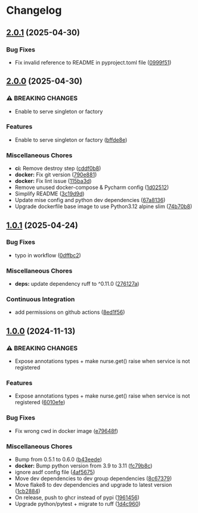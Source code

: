 # Changelog

## [2.0.1](https://github.com/ZeroGachis/nurse/compare/2.0.0...2.0.1) (2025-04-30)


### Bug Fixes

* Fix invalid reference to README in pyproject.toml file ([0999f51](https://github.com/ZeroGachis/nurse/commit/0999f51749e4a1a2dc670efd5309ba05a6d71c2a))

## [2.0.0](https://github.com/ZeroGachis/nurse/compare/1.0.1...2.0.0) (2025-04-30)


### ⚠ BREAKING CHANGES

* Enable to serve singleton or factory

### Features

* Enable to serve singleton or factory ([bffde8e](https://github.com/ZeroGachis/nurse/commit/bffde8e8760372be12726d572e34c5f6184eb301))


### Miscellaneous Chores

* **ci:** Remove destroy step ([cddf0b8](https://github.com/ZeroGachis/nurse/commit/cddf0b8c6a889fc063e954aa36f7ff23ac4c779e))
* **docker:** Fix git version ([790e881](https://github.com/ZeroGachis/nurse/commit/790e881a105a8cb6ec440b7c3ebd1bf88ef8b751))
* **docker:** Fix lint issue ([115ba3d](https://github.com/ZeroGachis/nurse/commit/115ba3d8065a061f7c35bcfdaee1748cc88d38ba))
* Remove unused docker-compose & Pycharm config ([1d02512](https://github.com/ZeroGachis/nurse/commit/1d0251219d929b70138e84fcab849fc893e5eeab))
* Simplify README ([3c19d9d](https://github.com/ZeroGachis/nurse/commit/3c19d9d6af0859ffd3f2980687f2a1b5ad301aa6))
* Update mise config and python dev dependencies ([67a8136](https://github.com/ZeroGachis/nurse/commit/67a8136a9545982b0e24879bc701524b3a54075d))
* Upgrade dockerfile base image to use Python3.12 alpine slim ([74b70b8](https://github.com/ZeroGachis/nurse/commit/74b70b8c8d4562b2ff5b87a6e7e327d082d0fc58))

## [1.0.1](https://github.com/ZeroGachis/nurse/compare/1.0.0...1.0.1) (2025-04-24)


### Bug Fixes

* typo in workflow ([0dffbc2](https://github.com/ZeroGachis/nurse/commit/0dffbc2283b5f04af95697484e7b3548479ce9a0))


### Miscellaneous Chores

* **deps:** update dependency ruff to ^0.11.0 ([276127a](https://github.com/ZeroGachis/nurse/commit/276127aa59689aba3b926c9dead6eb3011ec1bf1))


### Continuous Integration

* add permissions on github actions ([8ed1f56](https://github.com/ZeroGachis/nurse/commit/8ed1f56a6887b324abecc30696e692632dc8f5e1))

## [1.0.0](https://github.com/ZeroGachis/nurse/compare/v0.5.1...1.0.0) (2024-11-13)


### ⚠ BREAKING CHANGES

* Expose annotations types + make nurse.get() raise when service is not registered

### Features

* Expose annotations types + make nurse.get() raise when service is not registered ([6010efe](https://github.com/ZeroGachis/nurse/commit/6010efe7ec6c5ddf1258b60eb336b9ce316b1cde))


### Bug Fixes

* Fix wrong cwd in docker image ([e79648f](https://github.com/ZeroGachis/nurse/commit/e79648f1ec0fe782932bac0e2b5ea76ae7c05c37))


### Miscellaneous Chores

* Bump from 0.5.1 to 0.6.0 ([b43eede](https://github.com/ZeroGachis/nurse/commit/b43eedee40fd53df90b17419a8cfc2bf9ce40ddf))
* **docker:** Bump python version from 3.9 to 3.11 ([fc79b8c](https://github.com/ZeroGachis/nurse/commit/fc79b8cc2029fc6a0704aedd7a61d4daafe2abe7))
* ignore asdf config file ([4af5675](https://github.com/ZeroGachis/nurse/commit/4af56750dfc059fae8794ef22a3531b2822bbba3))
* Move dev dependencies to dev group dependencies ([8c67379](https://github.com/ZeroGachis/nurse/commit/8c673791f15593c1c35d69c1da2a653e8db4fe8c))
* Move flake8 to dev dependencies and upgrade to latest version ([1cb2884](https://github.com/ZeroGachis/nurse/commit/1cb2884dd90082582515945f1656cbe9ca707f99))
* On release, push to ghcr instead of pypi ([1961456](https://github.com/ZeroGachis/nurse/commit/196145660fbed3047221a6b07b04e95fca62904e))
* Upgrade python/pytest + migrate to ruff ([1d4c960](https://github.com/ZeroGachis/nurse/commit/1d4c960564675d825fe599d1a2f6f936e1b6ab55))
